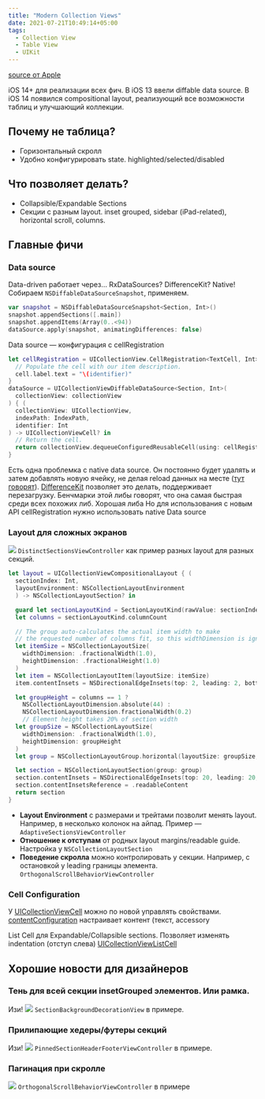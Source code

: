 ```yaml
---
title: "Modern Collection Views"
date: 2021-07-21T10:49:14+05:00
tags:
  - Collection View
  - Table View
  - UIKit
---
```


[source от Apple](https://developer.apple.com/documentation/uikit/views_and_controls/collection_views/implementing_modern_collection_views)

iOS 14+ для реализации всех фич.
В iOS 13 ввели diffable data source.
В iOS 14 появился compositional layout, реализующий все возможности таблиц и улучшающий коллекции.

## Почему не таблица?

- Горизонтальный скролл
- Удобно конфигурировать state. highlighted/selected/disabled

## Что позволяет делать?

- Collapsible/Expandable Sections
- Секции с разным layout. inset grouped, sidebar (iPad-related), horizontal scroll, columns.

## Главные фичи

### Data source

Data-driven работает через… RxDataSources? DifferenceKit? Native!
Собираем `NSDiffableDataSourceSnapshot`, применяем.

```swift
var snapshot = NSDiffableDataSourceSnapshot<Section, Int>()
snapshot.appendSections([.main])
snapshot.appendItems(Array(0..<94))
dataSource.apply(snapshot, animatingDifferences: false)
```

Data source — конфигурация с cellRegistration

```swift
let cellRegistration = UICollectionView.CellRegistration<TextCell, Int> { (cell, indexPath, identifier) in
  // Populate the cell with our item description.
  cell.label.text = "\(identifier)"
}
dataSource = UICollectionViewDiffableDataSource<Section, Int>(
  collectionView: collectionView
) { (
  collectionView: UICollectionView,
  indexPath: IndexPath,
  identifier: Int
) -> UICollectionViewCell? in
  // Return the cell.
  return collectionView.dequeueConfiguredReusableCell(using: cellRegistration, for: indexPath, item: identifier)
}
```

Есть одна проблемка с native data source. Он постоянно будет удалять и затем добавлять новую ячейку, не делая reload данных на месте ([тут говорят](https://github.com/ekazaev/ChatLayout#about-uicollectionviewdiffabledatasource)).
[DifferenceKit](https://github.com/ra1028/DifferenceKit) позволяет это делать, поддерживает перезагрузку. Бенчмарки этой либы говорят, что она самая быстрая среди всех похожих либ. Хорошая либа
Но для использования с новым API cellRegistration нужно использовать native Data source

### Layout для сложных экранов

![](/img/collections/1.png)
`DistinctSectionsViewController` как пример разных layout для разных секций.

```swift
let layout = UICollectionViewCompositionalLayout { (
  sectionIndex: Int,
  layoutEnvironment: NSCollectionLayoutEnvironment
  ) -> NSCollectionLayoutSection? in

  guard let sectionLayoutKind = SectionLayoutKind(rawValue: sectionIndex) else { return nil }
  let columns = sectionLayoutKind.columnCount

  // The group auto-calculates the actual item width to make
  // the requested number of columns fit, so this widthDimension is ignored.
  let itemSize = NSCollectionLayoutSize(
    widthDimension: .fractionalWidth(1.0),
    heightDimension: .fractionalHeight(1.0)
  )
  let item = NSCollectionLayoutItem(layoutSize: itemSize)
  item.contentInsets = NSDirectionalEdgeInsets(top: 2, leading: 2, bottom: 2, trailing: 2)

  let groupHeight = columns == 1 ?
    NSCollectionLayoutDimension.absolute(44) :
    NSCollectionLayoutDimension.fractionalWidth(0.2)
    // Element height takes 20% of section width
  let groupSize = NSCollectionLayoutSize(
    widthDimension: .fractionalWidth(1.0),
    heightDimension: groupHeight
  )
  let group = NSCollectionLayoutGroup.horizontal(layoutSize: groupSize, subitem: item, count: columns)

  let section = NSCollectionLayoutSection(group: group)
  section.contentInsets = NSDirectionalEdgeInsets(top: 20, leading: 20, bottom: 20, trailing: 20)
  section.contentInsetsReference = .readableContent
  return section
}
```

- **Layout Environment** с размерами и трейтами позволит менять layout. Например, в несколько колонок на айпад. Пример — `AdaptiveSectionsViewController`
- **Отношение к отступам** от родных layout margins/readable guide. Настройка у `NSCollectionLayoutSection`
- **Поведение скролла** можно контролировать у секции. Например, с остановкой у leading границы элемента. `OrthogonalScrollBehaviorViewController`

### Cell Configuration

У [UICollectionViewCell](https://developer.apple.com/documentation/uikit/uicollectionviewcell) можно по новой управлять свойствами.
[contentConfiguration](https://developer.apple.com/documentation/uikit/uicollectionviewcell/3600949-contentconfiguration) настраивает контент (текст, accessory

List Cell для Expandable/Collapsible sections. Позволяет изменять indentation (отступ слева)
[UICollectionViewListCell](https://developer.apple.com/documentation/uikit/uicollectionviewlistcell)

## Хорошие новости для дизайнеров

### Тень для всей секции insetGrouped элементов. Или рамка.

Изи!
![](/img/collections/2.png)
`SectionBackgroundDecorationView` в примере.

### Прилипающие хедеры/футеры секций

Изи!
![](/img/collections/3.png)
`PinnedSectionHeaderFooterViewController` в примере.

### Пагинация при скролле

![](/img/collections/4.png)
`OrthogonalScrollBehaviorViewController` в примере
